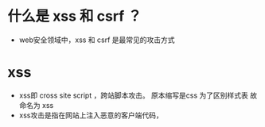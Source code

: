 
# 什么是 xss 和 csrf ？
  - web安全领域中，xss 和 csrf 是最常见的攻击方式
  
# xss  
  - xss即 cross site script ，跨站脚本攻击。
    原本缩写是css 为了区别样式表 故命名为 xss
  - xss攻击是指在网站上注入恶意的客户端代码，
  
